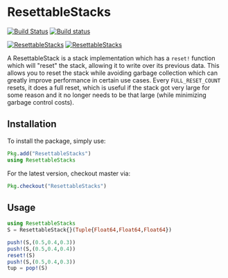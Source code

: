 # ResettableStacks

[![Build Status](https://travis-ci.org/ChrisRackauckas/ResettableStacks.jl.svg?branch=master)](https://travis-ci.org/ChrisRackauckas/ResettableStacks.jl)
[![Build status](https://ci.appveyor.com/api/projects/status/nowh4otyu1jqicm8?svg=true)](https://ci.appveyor.com/project/ChrisRackauckas/resettablestacks-jl)

[![ResettableStacks](http://pkg.julialang.org/badges/ResettableStacks_0.5.svg)](http://pkg.julialang.org/?pkg=ResettableStacks)
[![ResettableStacks](http://pkg.julialang.org/badges/ResettableStacks_0.6.svg)](http://pkg.julialang.org/?pkg=ResettableStacks)

A ResettableStack is a stack implementation which has a `reset!` function which
will "reset" the stack, allowing it to write over its previous data. This
allows you to reset the stack while avoiding garbage collection which can greatly
improve performance in certain use cases. Every `FULL_RESET_COUNT` resets, it
does a full reset, which is useful if the stack got very large for some reason
and it no longer needs to be that large (while minimizing garbage control costs).

## Installation

To install the package, simply use:

```julia
Pkg.add("ResettableStacks")
using ResettableStacks
```

For the latest version, checkout master via:

```julia
Pkg.checkout("ResettableStacks")
```

## Usage

```julia
using ResettableStacks
S = ResettableStack{}(Tuple{Float64,Float64,Float64})

push!(S,(0.5,0.4,0.3))
push!(S,(0.5,0.4,0.4))
reset!(S)
push!(S,(0.5,0.4,0.3))
tup = pop!(S)
```
